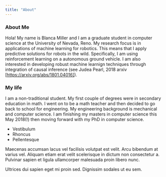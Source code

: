 ```yaml
---
title: "About"
---
```


### About Me

Hola! My name is Blanca Miller and I am a graduate student in computer science at the University of Nevada, Reno. My research focus is in applications of machine learning for robotics. This means that I apply predictive solutions for robots in the wild. Specifically, I am using reinforcement learning on a autonomous ground vehicle. I am also interested in developing robust machine learnign techniques through integration of causal inference (see Judea Pearl, 2018 arxiv [https://arxiv.org/abs/1801.04016]).


### My life

I am a non-traditional student. My first couple of degrees were in secondary education in math. I went on to be a math teacher and then decided to go back to school for engineering. My engineering background is mechanical and computer science. I am finishing my masters in computer science this May 2018(!) then moving forward with my PhD in computer science. 

 - Vestibulum
 - Rhoncus
 - Pellentesque
 
Maecenas accumsan lacus vel facilisis volutpat est velit. Arcu bibendum at varius vel. Aliquam etiam erat velit scelerisque in dictum non consectetur a. Pulvinar sapien et ligula ullamcorper malesuada proin libero nunc. 

Ultrices dui sapien eget mi proin sed. Dignissim sodales ut eu sem.
